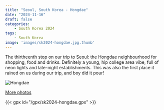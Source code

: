 ```yaml
---
title: "Seoul, South Korea - Hongdae"
date: "2024-11-16"
draft: false
categories: 
    - South Korea 2024
tags:
    - South Korea
image: 'images/sk2024-hongdae.jpg.thumb'
---
```


The thirtheenth stop on our trip to Seoul: the Hongdae neighbourhood for shopping, food and drinks. Definitely a young, hip college area vibe, full of neon lights and late-night establishments. This was also the first place it rained on us during our trip, and boy did it pour!


![Hongdae](/images/sk2024-hongdae.jpg)

[More photos](https://photos.app.goo.gl/d5RV6jV4xUEBBXLG8)

{{< gpx id="/gpx/sk2024-hongdae.gpx" >}}
